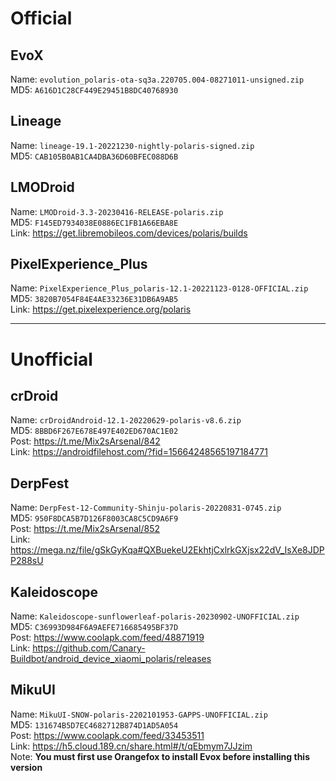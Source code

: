 # Official

## EvoX
Name: `evolution_polaris-ota-sq3a.220705.004-08271011-unsigned.zip`  
MD5: `A616D1C28CF449E29451B8DC40768930`  

## Lineage
Name: `lineage-19.1-20221230-nightly-polaris-signed.zip`  
MD5: `CAB105B0AB1CA4DBA36D60BFEC088D6B`  

## LMODroid
Name: `LMODroid-3.3-20230416-RELEASE-polaris.zip`  
MD5: `F145ED7934038E0886EC1FB1A66EBA8E`  
Link: https://get.libremobileos.com/devices/polaris/builds  

## PixelExperience_Plus
Name: `PixelExperience_Plus_polaris-12.1-20221123-0128-OFFICIAL.zip`  
MD5: `3820B7054F84E4AE33236E31DB6A9AB5`  
Link: https://get.pixelexperience.org/polaris  

---------------------------------

# Unofficial

## crDroid
Name: `crDroidAndroid-12.1-20220629-polaris-v8.6.zip`  
MD5: `8BBD6F267E678E497E402ED670AC1E02`  
Post: https://t.me/Mix2sArsenal/842  
Link: https://androidfilehost.com/?fid=15664248565197184771  

## DerpFest
Name: `DerpFest-12-Community-Shinju-polaris-20220831-0745.zip`  
MD5: `950F8DCA5B7D126F8003CA8C5CD9A6F9`  
Post: https://t.me/Mix2sArsenal/852  
Link: https://mega.nz/file/gSkGyKqa#QXBuekeU2EkhtjCxlrkGXjsx22dV_IsXe8JDPP288sU  

## Kaleidoscope
Name: `Kaleidoscope-sunflowerleaf-polaris-20230902-UNOFFICIAL.zip`  
MD5: `C36993D984F6A9AEFE716685495BF37D`  
Post: https://www.coolapk.com/feed/48871919  
Link: https://github.com/Canary-Buildbot/android_device_xiaomi_polaris/releases  

## MikuUI
Name: `MikuUI-SNOW-polaris-2202101953-GAPPS-UNOFFICIAL.zip`  
MD5: `131674B5D7EC4682712B874D1AD5A054`  
Post: https://www.coolapk.com/feed/33453511  
Link: https://h5.cloud.189.cn/share.html#/t/qEbmym7JJzim  
Note: **You must first use Orangefox to install Evox before installing this version**  

